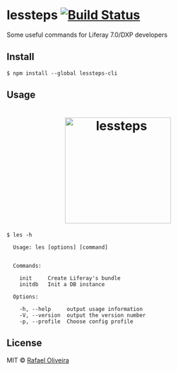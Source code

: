 # lessteps [![Build Status](https://semaphoreci.com/api/v1/rafoli/lessteps/branches/master/badge.svg)](https://semaphoreci.com/rafoli/lessteps)

Some useful commands for Liferay 7.0/DXP developers

## Install

```
$ npm install --global lessteps-cli
```


## Usage

<h1 align="center">
	<img width="240" src="https://rawgit.com/rafoli/lessteps/master/logo.png" alt="lessteps">
</h1>

```
$ les -h

  Usage: les [options] [command]


  Commands:

    init     Create Liferay's bundle
    initdb   Init a DB instance

  Options:

    -h, --help     output usage information
    -V, --version  output the version number
    -p, --profile  Choose config profile
```


## License

MIT © [Rafael Oliveira](https://github.com/rafoli)

